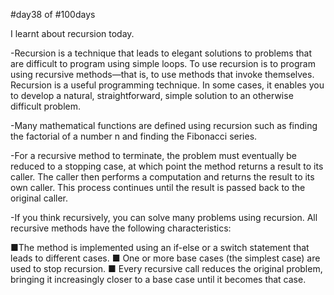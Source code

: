 #day38 of #100days

I learnt about recursion today.

-Recursion is a technique that leads to elegant solutions to problems that are difficult to program using simple loops. To use recursion is to program using recursive methods—that is, to use methods that invoke themselves. Recursion is a useful programming technique. In some cases, it enables you to develop a natural, straightforward, simple solution to an otherwise difficult problem.

-Many mathematical functions are defined using recursion such as finding the factorial of a number n and finding the Fibonacci series.

-For a recursive method to terminate, the problem must eventually be reduced to a stopping case, at which point the method returns a result to its caller. The caller then performs a computation and returns the result to its own caller. This process continues until the result is passed back to the original caller.

-If you think recursively, you can solve many problems using recursion. All recursive methods have the following characteristics:

 ■The method is implemented using an if-else or a switch statement that leads to different cases.
 ■ One or more base cases (the simplest case) are used to stop recursion.
 ■ Every recursive call reduces the original problem, bringing it increasingly closer to a base case until it becomes that case. 
